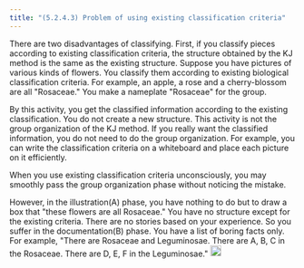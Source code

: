 ```yaml
---
title: "(5.2.4.3) Problem of using existing classification criteria"
---
```


There are two disadvantages of classifying. First, if you classify pieces according to existing classification criteria, the structure obtained by the KJ method is the same as the existing structure. Suppose you have pictures of various kinds of flowers. You classify them according to existing biological classification criteria. For example, an apple, a rose and a cherry-blossom are all "Rosaceae." You make a nameplate "Rosaceae" for the group.

By this activity, you get the classified information according to the existing classification. You do not create a new structure. This activity is not the group organization of the KJ method. If you really want the classified information, you do not need to do the group organization. For example, you can write the classification criteria on a whiteboard and place each picture on it efficiently.

When you use existing classification criteria unconsciously, you may smoothly pass the group organization phase without noticing the mistake.

However, in the illustration(A) phase, you have nothing to do but to draw a box that "these flowers are all Rosaceae." You have no structure except for the existing criteria. There are no stories based on your experience. So you suffer in the documentation(B) phase. You have a list of boring facts only. For example, "There are Rosaceae and Leguminosae. There are A, B, C in the Rosaceae. There are D, E, F in the Leguminosae."
<img src='https://scrapbox.io/api/pages/nishio-en/en/icon' alt='en.icon' height="19.5"/>